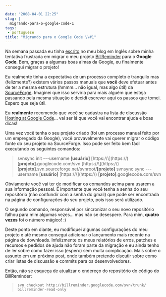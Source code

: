 ```yaml
---

date: "2008-04-01 22:25"
slug: |
  migrando-para-o-google-code-1
tags:
 - portuguese
title: "Migrando para o Google Code \\#1"
---
```


Na semana passada eu tinha [escrito](http://www.ogmaciel.com/?p=453) no
meu blog em Inglês sobre minha tentativa frustrada em migrar o meu
projeto [BillReminder](http://code.google.com/p/billreminder/) para o
**Google Code**. Bem, graças a algumas boas almas da Google, eu
finalmente consegui migrar o projeto!

Eu realmente tinha a expectativa de um processo completo e tranquilo mas
(felizmente?) existem vários passos manuais que **você** deve efetuar
antes de ter a mesma estrutura (hmmm... não igual, mas algo útil) da
[SourceForge](http://www.sf.net). Imaginei que isso serviria para mais
alguém que esteja passando pela mesma situação e decidi escrever aqui os
passos que tomei. Espero que seja útil.

Eu **realmente** recomendo que você se cadastra na lista de discussão
[Hosting at Google
Code](http://groups.google.com/group/google-code-hosting)... vai ser lá
que você vai encontrar ajuda e boas dicas!

Uma vez você tenha o seu projeto criado (foi um processo manual feito
por um empregado da Google), você provavelmente vai querer migrar o
código fonte do seu projeto na SourceForge. Isso pode ser feito bem
fácil executando os seguintes comandos:

> svnsync init ---username **\[usuário\]** [https://\\](https://\)
> **\[projeto\]**.googlecode.com/svn [https://\\](https://\)
> **\[projeto\]**.svn.sourceforge.net/svnroot/**\[projeto\]** svnsync
> sync ---username **\[usuário\]** [https://\\](https://\)
> **\[projeto\]**.googlecode.com/svn

Obviamente você vai ter de modificar os comandos acima para usarem a sua
informação pessoal. É importante que você tenha a senha do seu
repositório (não confundir com a senha do gmail) que pode ser encontrada
na página de configurações do seu projeto, pois isso será utilizado.

O segundo comando, responsável por sincronizar o seu novo repositório
falhou para mim algumas vezes... mas não se desespere. Para mim,
**quatro vezes** foi o número mágico! :)

Deste ponto em diante, eu modifiquei algumas configurações do meu
projeto e até mesmo consegui adicionar o lançamento mais recente na
página de downloads. Infelizmente os meus relatórios de erros, patches e
recursos e pedidos de ajuda não foram parte da migração e eu ainda tenho
de ler sobre como fazer isso (espero) sem muita complicação. Mais sobre
o assunto em um próximo post, onde também pretendo discutir sobre como
criar listas de discussão e commits para os desenvolvedores.

Então, não se esqueça de atualizar o endereço do repositório do código
do BillReminder:

> `svn checkout http://billreminder.googlecode.com/svn/trunk/ billreminder-read-only`
